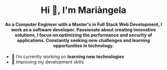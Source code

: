 <h1 align="center">Hi 👋, I'm Mariàngela</h1>
<h4 align="center">As a Computer Engineer with a Master's in Full Stack Web Development, I work as a software developer. Passionate about creating innovative solutions, 
            I focus on optimizing the performance and security of applications. Constantly seeking new challenges and learning opportunities in technology.
</h4>

- 🔭 I’m currently working on **learning new technologies**
- 🌱 Improving my development skills
